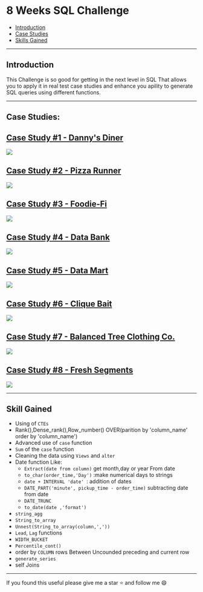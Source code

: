 # 8 Weeks SQL Challenge
- [Introduction](Introduction)
- [Case Studies](#Case-studies)
- [Skills Gained](#Skills-Gained)
***
## Introduction 
This Challenge is so good for getting in the next level in SQL That allows you to apply it in real test case studies and enhance you apility to generate SQL queries using different functions.
***
## Case Studies:

## [Case Study #1 - Danny's Diner](https://8weeksqlchallenge.com/case-study-1/)
<img src="https://8weeksqlchallenge.com/images/case-study-designs/1.png"></img> 

## [Case Study #2 - Pizza Runner](https://8weeksqlchallenge.com/case-study-2/)
<img src="https://8weeksqlchallenge.com/images/case-study-designs/2.png"></img> 
## [Case Study #3 - Foodie-Fi](https://8weeksqlchallenge.com/case-study-3/)
<img src="https://8weeksqlchallenge.com/images/case-study-designs/3.png"></img> 
## [Case Study #4 - Data Bank](https://8weeksqlchallenge.com/case-study-4/)
<img src="https://8weeksqlchallenge.com/images/case-study-designs/4.png"></img> 
## [Case Study #5 - Data Mart](https://8weeksqlchallenge.com/case-study-5/)
<img src="https://8weeksqlchallenge.com/images/case-study-designs/5.png"></img> 
## [Case Study #6 - Clique Bait](https://8weeksqlchallenge.com/case-study-6/)
<img src="https://8weeksqlchallenge.com/images/case-study-designs/6.png"></img> 
## [Case Study #7 - Balanced Tree Clothing Co.](https://8weeksqlchallenge.com/case-study-7/)
<img src="https://8weeksqlchallenge.com/images/case-study-designs/7.png"></img> 

## [Case Study #8 - Fresh Segments](https://8weeksqlchallenge.com/case-study-8/)
<img src="https://8weeksqlchallenge.com/images/case-study-designs/8.png"></img> 
***
## Skill Gained
- Using of `CTEs`
- Rank(),Dense_rank(),Row_number() OVER(parition by 'column_name' order by 'column_name')
- Advanced use of `case` function
- `Sum` of the `case` function
- Cleaning the data using `Views` and `alter`
- Date function Like:
	- `Extract(date from column)` get month,day or year From date
	- `to_char(order_time,'Day')` :make numerical days to strings
	- `date + INTERVAL 'date' `: addition of dates
	- `DATE_PART('minute', pickup_time - order_time)` subtracting date from date
	- `DATE_TRUNC`
	- `to_date(date ,'format')`
- `string_agg`
- `String_to_array`
- `Unnest(String_to_array(column,','))`
- `Lead`, `Lag` functions
- `WIDTH_BUCKET` 
- `Percentile_cont()`
-  order by `COLUMN` rows Between Uncounded preceding and current row
-  `generate_series`
-  self Joins
***
If you found this useful please give me a star ⭐
and follow me 😄
